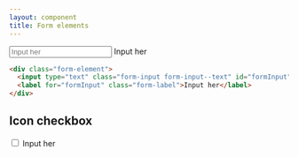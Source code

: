 ```yaml
---
layout: component
title: Form elements
---
```


<div class="form-element">
  <input type="text" class="form-input form-input--text" id="formInput" placeholder="Input her" />
  <label for="formInput" class="form-label">Input her</label>
</div>

```html
<div class="form-element">
  <input type="text" class="form-input form-input--text" id="formInput" placeholder="Input her" />
  <label for="formInput" class="form-label">Input her</label>
</div>
```

## Icon checkbox

<div class="form-element">
  <input type="checkbox" class="form-checkbox form-checkbox--icon" id="formCheckbox" />
  <label for="formCheckbox" class="form-label">
    Input her
    <i class="fas fa-toggle-on form-checkbox-toggle--on"></i>
    <i class="fas fa-toggle-off form-checkbox-toggle--off"></i>
  </label>
</div>

